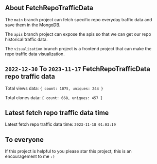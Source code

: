 ## About FetchRepoTrafficData

The `main` branch project can fetch specific repo everyday traffic data and save them in the MongoDB.

The `apis` branch project can expose the apis so that we can get our repo historical traffic data.

The `visualization` branch project is a frontend project that can make the repo traffic data visualization.

## `2022-12-30` To `2023-11-17` FetchRepoTrafficData repo traffic data

Total views data: `{ count: 1075, uniques: 244 }`

Total clones data: `{ count: 668, uniques: 457 }`

## Latest fetch repo traffic data time

Latest fetch repo traffic data time: `2023-11-18 01:03:19`

## To everyone

If this project is helpful to you please star this project, this is an encouragement to me `:)`



